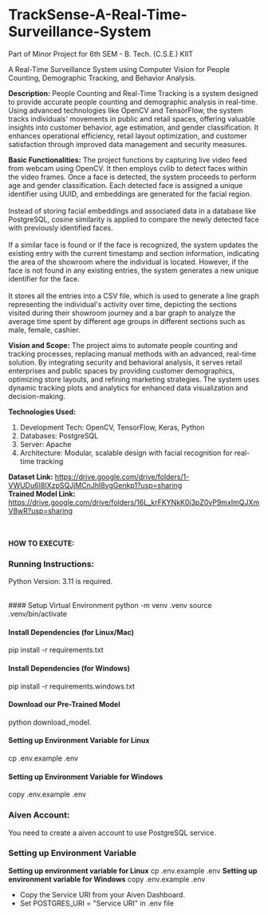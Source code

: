 # TrackSense-A-Real-Time-Surveillance-System
Part of Minor Project for 6th SEM - B. Tech. (C.S.E.) KIIT

A Real-Time Surveillance System using Computer Vision for People Counting, Demographic Tracking, and Behavior Analysis.

**Description:**
People Counting and Real-Time Tracking is a system designed to provide accurate people counting and demographic analysis in real-time. Using advanced technologies like OpenCV and TensorFlow, the system tracks individuals' movements in public and retail spaces, offering valuable insights into customer behavior, age estimation, and gender classification. It enhances operational efficiency, retail layout optimization, and customer satisfaction through improved data management and security measures.

**Basic Functionalities:**
The project functions by capturing live video feed from webcam using OpenCV. It then employs cvlib to detect faces within the video frames. Once a face is detected, the system proceeds to perform age and gender classification. Each detected face is assigned a unique identifier using UUID, and embeddings are generated for the facial region.
<br><br>
Instead of storing facial embeddings and associated data in a database like PostgreSQL, cosine similarity is applied to compare the newly detected face with previously identified faces.
<br><br>
If a similar face is found or if the face is recognized, the system updates the existing entry with the current timestamp and section information, indicating the area of the showroom where the individual is located. However, if the face is not found in any existing entries, the system generates a new unique identifier for the face.
<br><br>
It stores all the entries into a CSV file, which is used to generate a line graph representing the individual's activity over time, depicting the sections visited during their showroom journey and a bar graph to analyze the average time spent by different age groups in different sections such as male, female, cashier.

**Vision and Scope:**
The project aims to automate people counting and tracking processes, replacing manual methods with an advanced, real-time solution. By integrating security and behavioral analysis, it serves retail enterprises and public spaces by providing customer demographics, optimizing store layouts, and refining marketing strategies. The system uses dynamic tracking plots and analytics for enhanced data visualization and decision-making.

**Technologies Used:**
1. Development Tech: OpenCV, TensorFlow, Keras, Python
2. Databases: PostgreSQL
3. Server: Apache
4. Architecture: Modular, scalable design with facial recognition for real-time tracking

**Dataset Link:** https://drive.google.com/drive/folders/1-VWUDu6I8IXzpSQJjMCnJhI8vgGenkp1?usp=sharing
<br>
**Trained Model Link:** https://drive.google.com/drive/folders/16L_krFKYNkK0i3pZ0vP9mxImQJXmV8wR?usp=sharing

<br><br>
**HOW TO EXECUTE:**

### Running Instructions:
Python Version: 3.11 is required.

<br>
#### Setup Virtual Environment
python -m venv .venv
source .venv/bin/activate

#### Install Dependencies (for Linux/Mac)
pip install -r requirements.txt

#### Install Dependencies (for Windows)
pip install -r requirements.windows.txt

#### Download our Pre-Trained Model
python download_model.

#### Setting up Environment Variable for Linux
cp .env.example .env

#### Setting up Environment Variable for Windows
copy .env.example .env

### Aiven Account:
You need to create a aiven account to use PostgreSQL service.

### Setting up Environment Variable
**Setting up environment variable for Linux**
cp .env.example .env
**Setting up environment variable for Windows**
copy .env.example .env

* Copy the Service URI from your Aiven Dashboard.
* Set POSTGRES_URI = "Service URI" in .env file
